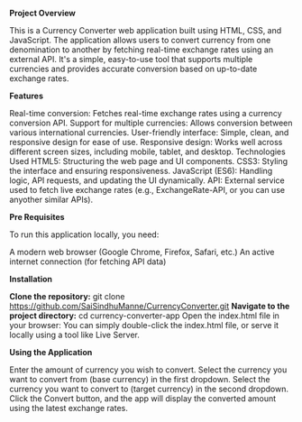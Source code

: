 **Project Overview**

This is a Currency Converter web application built using HTML, CSS, and JavaScript. The application allows users to convert currency from one denomination to another by fetching real-time exchange rates using an external API. It's a simple, easy-to-use tool that supports multiple currencies and provides accurate conversion based on up-to-date exchange rates.

**Features**

Real-time conversion: Fetches real-time exchange rates using a currency conversion API.
Support for multiple currencies: Allows conversion between various international currencies.
User-friendly interface: Simple, clean, and responsive design for ease of use.
Responsive design: Works well across different screen sizes, including mobile, tablet, and desktop.
Technologies Used
HTML5: Structuring the web page and UI components.
CSS3: Styling the interface and ensuring responsiveness.
JavaScript (ES6): Handling logic, API requests, and updating the UI dynamically.
API: External service used to fetch live exchange rates (e.g., ExchangeRate-API, or you can use anyother similar APIs).

**Pre Requisites**

To run this application locally, you need:

A modern web browser (Google Chrome, Firefox, Safari, etc.)
An active internet connection (for fetching API data)

**Installation**

**Clone the repository:**
git clone https://github.com/SaiSindhuManne/CurrencyConverter.git
**Navigate to the project directory:**
cd currency-converter-app
Open the index.html file in your browser: You can simply double-click the index.html file, or serve it locally using a tool like Live Server.

**Using the Application**

Enter the amount of currency you wish to convert.
Select the currency you want to convert from (base currency) in the first dropdown.
Select the currency you want to convert to (target currency) in the second dropdown.
Click the Convert button, and the app will display the converted amount using the latest exchange rates.
